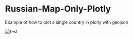 # Russian-Map-Only-Plotly
Example of how to plot a single country in plolty with geojson

![test](https://user-images.githubusercontent.com/50261098/116061068-1e109400-a68b-11eb-9ed8-05a49d40269f.png)
